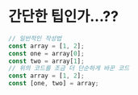 # 간단한 팁인가...??
```javascript
// 일반적인 작성법
const array = [1, 2];
const one = array[0];
const two = array[1];
// 위의 코드를 조금 더 단순하게 바꾼 코드
const array = [1, 2];
const [one, two] = array;
```